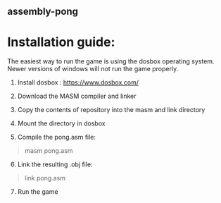 ## assembly-pong
# Installation guide:
The easiest way to run the game is using the dosbox operating system. Newer versions of windows will not run the game properly.
1. Install dosbox : https://www.dosbox.com/
2. Download the MASM compiler and linker

3. Copy the contents of repository into the masm and link directory

4. Mount the directory in dosbox

5. Compile the pong.asm file: 
> masm pong.asm

6. Link the resulting .obj file: 
> link pong.asm

7. Run the game
